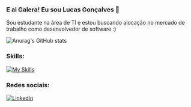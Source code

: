 ### E ai Galera! Eu sou Lucas Gonçalves 👋
Sou estudante na área de TI e estou buscando alocação no mercado de trabalho como desenvolvedor de software :)

![Anurag's GitHub stats](https://github-readme-stats.vercel.app/api?username=devlugon&show_icons=true&theme=transparent)

### Skills:

[![My Skills](https://skillicons.dev/icons?i=cs,html,css,js,react,angular&theme=light)](https://skillicons.dev)

### Redes sociais:
[![Linkedin](https://img.shields.io/badge/LinkedIn-0077B5?style=for-the-badge&logo=linkedin&logoColor=white)](https://www.linkedin.com/in/lucas-gon%C3%A7alves-7903111ba/)
